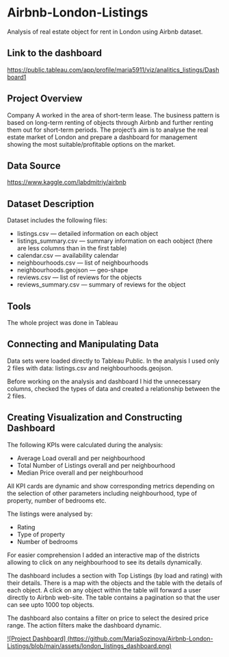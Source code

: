 # Airbnb-London-Listings
Analysis of real estate object for rent in London using Airbnb dataset.

## Link to the dashboard
https://public.tableau.com/app/profile/maria5911/viz/analitics_listings/Dashboard1

## Project Overview
Company A worked in the area of short-term lease. The business pattern is based on long-term renting of objects through Airbnb and further renting them out for short-term periods. The project’s aim is to analyse the real estate market of London and prepare a dashboard for management showing the most suitable/profitable options on the market. 

## Data Source
https://www.kaggle.com/labdmitriy/airbnb

## Dataset Description
Dataset includes the following files:
- listings.csv — detailed information on each object
- listings_summary.csv — summary information on each oobject (there are less columns than in the first table)
- calendar.csv — availability calendar 
- neighbourhoods.csv — list of neighbourhoods
- neighbourhoods.geojson — geo-shape
- reviews.csv — list of reviews for the objects
- reviews_summary.csv — summary of reviews for the object

## Tools
The whole project was done in Tableau

## Connecting and Manipulating Data
Data sets were loaded directly to Tableau Public. In the analysis I used only 2 files with data: listings.csv and neighbourhoods.geojson.

Before working on the analysis and dashboard I hid the unnecessary columns, checked the types of data and created a relationship between the 2 files.

## Creating Visualization and Constructing Dashboard
The following KPIs were calculated during the analysis:
-	Average Load overall and per neighbourhood 
-	Total Number of Listings overall and per neighbourhood 
-	Median Price overall and per neighbourhood 

All KPI cards are dynamic and show corresponding metrics depending on the selection of other parameters including neighbourhood, type of property, number of bedrooms etc. 

The listings were analysed by:
- Rating
- Type of property
- Number of bedrooms

For easier comprehension I added an interactive map of the districts allowing to click on any neighbourhood to see its details dynamically.

The dashboard includes a section with Top Listings (by load and rating) with their details. There is a map with the objects and the table with the details of each object. A click on any object within the table will forward a user directly to Airbnb web-site. The table contains a pagination so that the user can see upto 1000 top objects.

The dashboard also contains a filter on price to select the desired price range. The action filters make the dashboard dynamic. 

[![Project Dashboard]
(https://github.com/MariaSozinova/Airbnb-London-Listings/blob/main/assets/london_listings_dashboard.png)](https://www.kaggle.com/labdmitriy/airbnb)